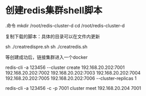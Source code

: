 # 创建redis集群shell脚本
 
.命令
mkdir /root/redis-cluster-d
cd /root/redis-cluster-d

复制下载的脚本：具体的目录可以在文件内更新


sh ./creatredispre.sh
sh ./creatredis.sh

等创建成功后，链接集群进入一个docker

 redis-cli -a 123456 --cluster create 192.168.20.202:7001 192.168.20.202:7002 192.168.20.202:7003 192.168.20.202:7004 192.168.20.202:7005 192.168.20.202:7006 --cluster-replicas 1




 redis-cli -a 123456 -c -p 7001
 cluster meet 192.168.20.204 7001


